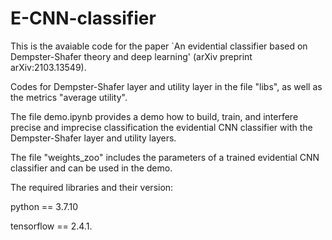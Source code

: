# E-CNN-classifier
This is the avaiable code for the paper `An evidential classifier based on Dempster-Shafer theory and deep learning' (arXiv preprint arXiv:2103.13549).

Codes for Dempster-Shafer layer and utility layer in the file "libs", as well as the metrics "average utility".

The file demo.ipynb provides a demo how to build, train, and interfere precise and imprecise classification the evidential CNN classifier with the Dempster-Shafer layer and utility layers.

The file "weights_zoo" includes the parameters of a trained evidential CNN classifier and can be used in the demo.

The required libraries and their version:

python == 3.7.10

tensorflow == 2.4.1.
